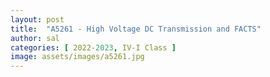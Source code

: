 ```yaml
---
layout: post
title:  "A5261 - High Voltage DC Transmission and FACTS"
author: sal
categories: [ 2022-2023, IV-I Class ]
image: assets/images/a5261.jpg
---
```


